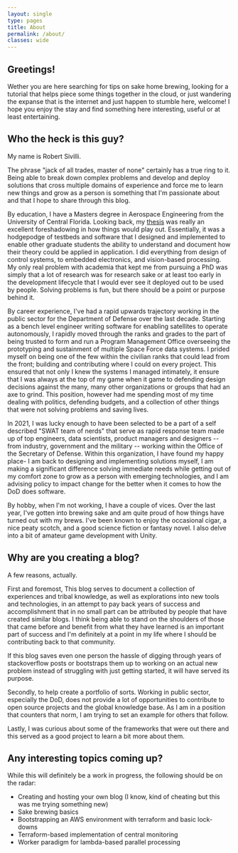 ```yaml
---
layout: single
type: pages
title: About
permalink: /about/
classes: wide
---
```


## Greetings!
Wether you are here searching for tips on sake home brewing, looking for a tutorial that helps piece some things together in the cloud, or just wandering the expanse that is the internet and just happen to stumble here, welcome! I hope you enjoy the stay and find something here interesting, useful or at least entertaining. 

## Who the heck is this guy?
My name is Robert Sivilli. 

The phrase "jack of all trades, master of none" certainly has a true ring to it. Being able to break down complex problems and develop and deploy solutions that cross multiple domains of experience and force me to learn new things and grow as a person is something that I'm passionate about and that I hope to share through this blog. 

By education, I have a Masters degree in Aerospace Engineering from the University of Central Florida. Looking back, my [thesis](https://stars.library.ucf.edu/etd/1253/) was really an excellent foreshadowing in how things would play out. Essentially, it was a hodgepodge of testbeds and software that I designed and implemented to enable other graduate students the ability to understand and document how their theory could be applied in application. I did everything from design of control systems, to embedded electronics, and vision-based processing. My only real problem with academia that kept me from pursuing a PhD was simply that a lot of research was for research sake or at least too early in the development lifecycle that I would ever see it deployed out to be used by people. Solving problems is fun, but there should be a point or purpose behind it. 

By career experience, I've had a rapid upwards trajectory working in the public sector for the Department of Defense over the last decade. Starting as a bench level engineer writing software for enabling satellites to operate autonomously, I rapidly moved through the ranks and grades to the part of being trusted to form and run a Program Management Office overseeing the prototyping and sustainment of multiple Space Force data systems. I prided myself on being one of the few within the civilian ranks that could lead from the front; building and contributing where I could on every project. This ensured that not only I knew the systems I managed intimately, it ensure that I was always at the top of my game when it game to defending design decisions against the many, many other organizations or groups that had an axe to grind. This position, however had me spending most of my time dealing with politics, defending budgets, and a collection of other things that were not solving problems and saving lives. 

In 2021, I was lucky enough to have been selected to be a part of a self described "SWAT team of nerds" that serve as rapid response team made up of top engineers, data scientists, product managers and designers -- from industry, government and the military -- working within the Office of the Secretary of Defense. Within this organization, I have found my happy place- I am back to designing and implementing solutions myself, I am making a significant difference solving immediate needs while getting out of my comfort zone to grow as a person with emerging technologies, and I am advising policy to impact change for the better when it comes to how the DoD does software. 

By hobby, when I'm not working, I have a couple of vices. Over the last year, I've gotten into brewing sake and am quite proud of how things have turned out with my brews. I've been known to enjoy the occasional cigar, a nice peaty scotch, and a good science fiction or fantasy novel. I also delve into a bit of amateur game development with Unity. 

## Why are you creating a blog?
A few reasons, actually. 

First and foremost, This blog serves to document a collection of experiences and tribal knowledge, as well as explorations into new tools and technologies, in an attempt to pay back years of success and accomplishment that in no small part can be attributed by people that have created similar blogs. I think being able to stand on the shoulders of those that came before and benefit from what they have learned is an important part of success and I'm definitely at a point in my life where I should be contributing back to that community.

If this blog saves even one person the hassle of digging through years of stackoverflow posts or bootstraps them up to working on an actual new problem instead of struggling with just getting started, it will have served its purpose.

Secondly, to help create a portfolio of sorts. Working in public sector, especially the DoD, does not provide a lot of opportunities to contribute to open source projects and the global knowledge base. As I am in a position that counters that norm, I am trying to set an example for others that follow. 

Lastly, I was curious about some of the frameworks that were out there and this served as a good project to learn a bit more about them. 

## Any interesting topics coming up?
While this will definitely be a work in progress, the following should be on the radar:
- Creating and hosting your own blog (I know, kind of cheating but this was me trying something new)
- Sake brewing basics
- Bootstrapping an AWS environment with terraform and basic lock-downs
- Terraform-based implementation of central monitoring 
- Worker paradigm for lambda-based parallel processing

